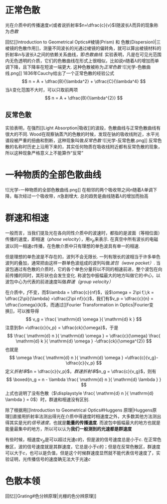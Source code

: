# 正常色散
光在介质中的传播速度$v$(或者说折射率$n=\dfrac{c}{v}$)随波长$\lambda$而异的现象称为*色散*

回忆[[Introduction to Geometrical Optics#棱镜(Prism) 和 色散(Dispersion)|三棱镜的色散作用]]，测量不同波长的光通过棱镜的偏转角，就可以算出棱镜材料的折射率$n$与波长$\lambda$之间的依赖关系曲线，即*色散曲线*. 实验表明，凡是在可见光范围内无色透明的介质，它们的色散曲线在形式上很相似，比如说$n$随着$\lambda$的增加而单调下降，且下降率在短波一端更大. 这种色散被称为*正常色散*
![[光学-色散曲线.png]]
1836年Cauchy给出了一个正常色散的经验公式
$$
n = A + \dfrac{B}{\lambda^2} + \dfrac{C}{\lambda^4}
$$
当$\lambda$变化范围不大时，可以只取前两项
$$
n = A + \dfrac{B}{\lambda^{2}}
$$
## 反常色散
实验表明，在强烈[[Light Absorption|吸收]]的波段，色散曲线与正常色散曲线有很大的不同. Wood在观察钠蒸汽的色散的时候，发现在钠的吸收线附近，水平光谱段被严重的扭曲和割断，这种现象叫做*反常色散*
![[光学-反常色散.png]]
反常色散的名称时历史上沿用下来的，其实任何物质在吸收线附近都有反常色散的现象，所以这种现象严格意义上不能算作“反常”
# 一种物质的全部色散曲线
![[光学-一种物质的全部色散曲线.png]]
在相邻的两个吸收带之间$n$随着$\lambda$单调下降，每次经过一个吸收带，$n$急剧增大. 总的趋势是曲线随着$\lambda$的增加而抬高

# 群速和相速
一般而言，当我们提及光在各向同性介质中的波速时，都指的是波面（等相位面）传播的速度，即相速（*phase velocity*），用$v_p$来表示. 在真空中所有波长的电磁波以同一相速$c$传播，在色散介质中只有理想的单色波具有单一的相速. 

但是理想的单色波是不存在的，波列不会无限长. 一列有限长的波相当于许多单色波列的叠加，通常把由这样一群单色波组成的波列叫做*波包（wave packet）*. 当波包通过有色散的介质时，它的各个单色分量将以不同的相速前进，整个波包在向前传播的同时，其形状也会发生变化. 称波包中振幅最大的地方叫做它的*中心*，以波包中心为代表的前进速度叫做*群速（group velocity）*

在介质中，$f$不变，而$\lambda = \dfrac{c}{nf}$，设$\omega = 2\pi f,\;k = \dfrac{2\pi}{\lambda} =\dfrac{2\pi nf}{c}$，我们有$v_p = \dfrac{c}{n} = \dfrac{\omega}{k}$，而通过[[Fourier Transformation in Optics|Fourier变换]]，可以推导得
$$
v_g = \frac{ \mathrm{d} \omega }{ \mathrm{d} k } 
$$
注意到$n =\dfrac{c}{v_p} = \dfrac{ck}{\omega}$，于是
$$
\frac{ \mathrm{d} n }{ \mathrm{d} \omega } = \dfrac{c}{\omega} \frac{ \mathrm{d} k }{ \mathrm{d} \omega } -\dfrac{ck}{\omega^{2}}
$$
也就是
$$
\omega \frac{ \mathrm{d} n }{ \mathrm{d} \omega } =\dfrac{c}{v_g}-\dfrac{c}{v_p}
$$
定义*折射率*$n = \dfrac{c}{v_p}$，*群速折射率*$n_g = \dfrac{c}{v_g}$，则有
$$
\boxed{n_g = n - \lambda \frac{ \mathrm{d} n }{ \mathrm{d} \lambda } }
$$
上式也说明了没有色散（$\displaystyle \frac{ \mathrm{d} n }{ \mathrm{d} \lambda } = 0$）时，群速和相速没有区别.

除了根据用[[Introduction to Geometrical Optics#Huggens 原理|Huggens原理]]直接用折射率法测出得光在介质中得速度时相速度之外，大多数其他方法测出得其实是光的*信号速度*，也就是**能量的传播速度**. 而波包中振幅最大的地方也就是能量最集中的地方，所以可以认为**我们一般测到的光速都是群速度**

有些时候，相速度$v_p$是可以超过光速$c$的，但是波的信号速度总是小于$c$. 在正常色散区，波的信号速度就是其群速度，它总是小于$c$的；但是在反常色散区，群速度可以大于$c$，也可以是负值，但是这个时候群速度显然就不能代表信号速度了，实验证明，光传播信号的速度确无法大于光速$c$

# 色散本领
回忆[[Grating#色分辨原理|光栅的色分辨原理]]